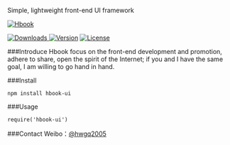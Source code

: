 Simple, lightweight front-end UI framework

[![Hbook](http://www.bookcss.com/docs/images/banner.jpg)](http://www.bookcss.com)

<p align="left">
<a href="https://www.npmjs.com/package/hbook-ui"><img src="https://img.shields.io/npm/dt/hbook-ui.svg" alt="Downloads"> </a><a href="https://www.npmjs.com/package/hbook-ui"><img src="https://img.shields.io/npm/v/hbook-ui.svg" alt="Version"></a> <a href="https://www.npmjs.com/package/hbook-ui"><img src="https://img.shields.io/npm/l/hbook-ui.svg" alt="License"></a>
</p>

###Introduce
Hbook focus on the front-end development and promotion, adhere to share, open the spirit of the Internet; if you and I have the same goal, I am willing to go hand in hand.

###Install
```
npm install hbook-ui  
```

###Usage
```
require('hbook-ui') 
```

###Contact
Weibo：[@hwgq2005](http://www.weibo.com/hwgq2005)   